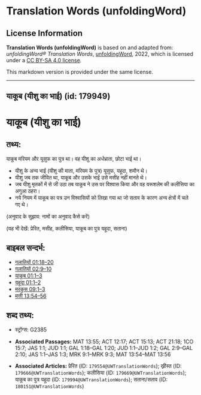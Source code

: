 # Translation Words (unfoldingWord)

## License Information

**Translation Words (unfoldingWord)** is based on and adapted from: _unfoldingWord® Translation Words_, [unfoldingWord](https://unfoldingword.org/utw), 2022, which is licensed under a [CC BY-SA 4.0 license](https://creativecommons.org/licenses/by-sa/4.0/legalcode.en).

This markdown version is provided under the same license.



--------------------------------

## याकूब (यीशु का भाई) (id: 179949)

याकूब (यीशु का भाई)
===================

तथ्य:
-----

याकूब मरियम और यूसुफ का पुत्र था। वह यीशु का अर्धभ्राता, छोटा भाई था।

* यीशु के अन्य भाई (यीशु की माता, मरियम के पुत्र) यूसुफ, यहूदा, शमौन थे।
* यीशु जब तक जीवित था, याकूब और उसके भाई उसे मसीह नहीं मानते थे।
* जब यीशु मृतकों में से जी उठा तब याकूब ने उस पर विश्वास किया और वह यरूशलेम की कलीसिया का अगुआ ठहरा।
* नये नियम में याकूब का पत्र उन विश्वासियों को लिखा गया था जो सताव के कारण अन्य क्षेत्रों में चले गए थे।

(अनुवाद के सुझाव: नामों का अनुवाद कैसे करें)

(यह भी देखें: प्रेरित, मसीह, कलीसिया, याकूब का पुत्र यहूदा, सताना)

बाइबल सन्दर्भ:
--------------

* [गलातियों 01:18–20](https://ref.ly/Gal1:18-Gal1:20)
* [गलातियों 02:9–10](https://ref.ly/Gal2:9-Gal2:10)
* [याकूब 01:1–3](https://ref.ly/Jas1:1-Jas1:3)
* [यहूदा 01:1–2](https://ref.ly/Jude1:1-Jude1:2)
* [मरकुस 09:1–3](https://ref.ly/Mark9:1-Mark9:3)
* [मत्ती 13:54–56](https://ref.ly/Matt13:54-Matt13:56)

शब्द तथ्य:
----------

* स्ट्रोंग्स: G2385

* **Associated Passages:** MAT 13:55; ACT 12:17; ACT 15:13; ACT 21:18; 1CO 15:7; JAS 1:1; JUD 1:1; GAL 1:18–GAL 1:20; JUD 1:1–JUD 1:2; GAL 2:9–GAL 2:10; JAS 1:1–JAS 1:3; MRK 9:1–MRK 9:3; MAT 13:54–MAT 13:56
* **Associated Articles:** प्रेरित (ID: `179554@UWTranslationWords`); ख्रीस्त (ID: `179666@UWTranslationWords`); कलीसिया (ID: `179669@UWTranslationWords`); याकूब का पुत्र यहूदा (ID: `179994@UWTranslationWords`); सताना/सताव (ID: `180151@UWTranslationWords`)

